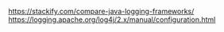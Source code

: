 https://stackify.com/compare-java-logging-frameworks/
https://logging.apache.org/log4j/2.x/manual/configuration.html